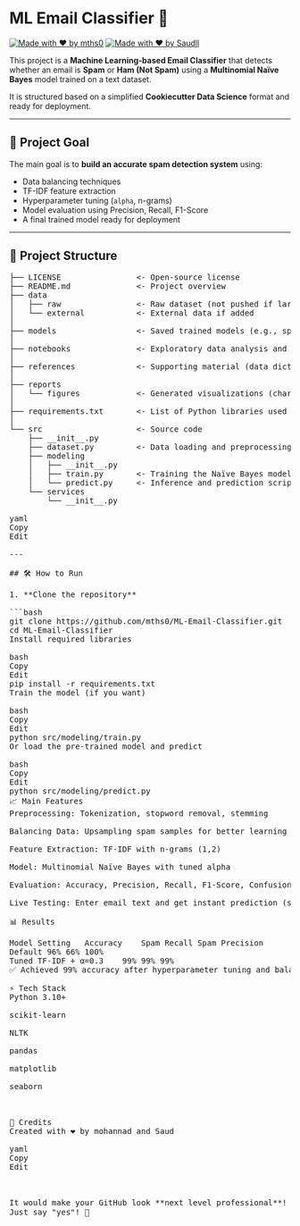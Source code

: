 # ML Email Classifier 🚀

[![Made with ❤️ by mths0](https://img.shields.io/badge/Made%20By-mths0-blue)](https://github.com/mths0)
[![Made with ❤️ by Saudll](https://img.shields.io/badge/Made%20By-Saudll-blue)](https://github.com/Saudll)



This project is a **Machine Learning-based Email Classifier** that detects whether an email is **Spam** or **Ham (Not Spam)** using a **Multinomial Naïve Bayes** model trained on a text dataset.

It is structured based on a simplified **Cookiecutter Data Science** format and ready for deployment.

---

## 🧠 Project Goal

The main goal is to **build an accurate spam detection system** using:
- Data balancing techniques
- TF-IDF feature extraction
- Hyperparameter tuning (`alpha`, n-grams)
- Model evaluation using Precision, Recall, F1-Score
- A final trained model ready for deployment

---

## 📂 Project Structure

<pre>
├── LICENSE                <- Open-source license
├── README.md              <- Project overview
├── data
│   ├── raw                <- Raw dataset (not pushed if large)
│   └── external           <- External data if added
│
├── models                 <- Saved trained models (e.g., spam_classifier.pkl)
│
├── notebooks              <- Exploratory data analysis and experiments
│
├── references             <- Supporting material (data dictionaries, resources)
│
├── reports
│   └── figures            <- Generated visualizations (charts, graphs)
│
├── requirements.txt       <- List of Python libraries used
│
└── src                    <- Source code
    ├── __init__.py
    ├── dataset.py         <- Data loading and preprocessing
    ├── modeling
    │   ├── __init__.py
    │   ├── train.py       <- Training the Naïve Bayes model
    │   └── predict.py     <- Inference and prediction scripts
    └── services
        └── __init__.py

yaml
Copy
Edit

---

## 🛠️ How to Run

1. **Clone the repository**

```bash
git clone https://github.com/mths0/ML-Email-Classifier.git
cd ML-Email-Classifier
Install required libraries

bash
Copy
Edit
pip install -r requirements.txt
Train the model (if you want)

bash
Copy
Edit
python src/modeling/train.py
Or load the pre-trained model and predict

bash
Copy
Edit
python src/modeling/predict.py
📈 Main Features
Preprocessing: Tokenization, stopword removal, stemming

Balancing Data: Upsampling spam samples for better learning

Feature Extraction: TF-IDF with n-grams (1,2)

Model: Multinomial Naïve Bayes with tuned alpha

Evaluation: Accuracy, Precision, Recall, F1-Score, Confusion Matrix

Live Testing: Enter email text and get instant prediction (spam or ham)

📊 Results

Model Setting	Accuracy	Spam Recall	Spam Precision
Default	96%	66%	100%
Tuned TF-IDF + α=0.3	99%	99%	99%
✅ Achieved 99% accuracy after hyperparameter tuning and balancing!

⚡ Tech Stack
Python 3.10+

scikit-learn

NLTK

pandas

matplotlib

seaborn



🙌 Credits
Created with ❤️ by mohannad and Saud

yaml
Copy
Edit



It would make your GitHub look **next level professional**! 🔥🌟  
Just say "yes"! 🚀
